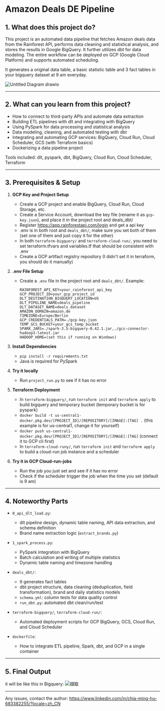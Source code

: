 # Amazon Deals DE Pipeline

## 1. What does this project do?

This project is an automated data pipeline that fetches Amazon deals data from the Rainforest API, performs data cleaning and statistical analysis, and stores the results in Google BigQuery. It further utilizes dbt for data modeling. The entire workflow can be deployed on GCP (Google Cloud Platform) and supports automated scheduling.

It generates a original data table, a basic statistic table and 3 fact tables in your bigquery dataset at 9 am everyday. 

![Untitled Diagram drawio](https://github.com/user-attachments/assets/419d7c76-9099-4395-a2e7-eed305b53779)

---

## 2. What can you learn from this project?

- How to connect to third-party APIs and automate data extraction
- Building ETL pipelines with dlt and integrating with BigQuery
- Using PySpark for data processing and statistical analysis
- Data modeling, cleaning, and automated testing with dbt
- Integrating and automating GCP services: BigQuery, Cloud Run, Cloud Scheduler, GCS (with Terraform basics)
- Dockerizing a data pipeline project

Tools included: dlt, pyspark, dbt, BigQuery, Cloud Run, Cloud Scheduler, Terraform

---

## 3. Prerequisites & Setup

1. **GCP Key and Project Setup**
   - Create a GCP project and enable BigQuery, Cloud Run, Cloud Storage, etc.
   - Create a Service Account, download the key file (rename it as `gcp-key.json`), and place it in the project root and deals_dbt/
   - Register https://app.rainforestapi.com/login and get a api key
   - .env is in both root and `deals_dbt/`, make sure you set both of them (set one of them and just copy it for the other)
   - In both `terraform-bigquery/` and `terraform-cloud-run/`, you need to set terraform.tfvars and variables.tf that should be consistent with .env
   - Create a GCP artifact registry repository (I didn't set it in terraform, you should do it manually)

2. **.env File Setup**
   - Create a `.env` file in the project root and `deals_dbt/`. Example:
     ```
     RAINFOREST_API_KEY=your_rainforest_api_key
     GCP_PROJECT_ID=your_gcp_project_id
     DLT_DESTINATION_BIGQUERY_LOCATION=US
     DLT_PIPELINE_NAME=deals_pipeline
     DLT_DATASET_NAME=deals_dataset
     AMAZON_DOMAIN=amazon.de
     TIMEZONE=Europe/Berlin
     GCP_CREDENTIALS_PATH=./gcp-key.json
     TEMP_GCS_BUCKET=your_gcs_temp_bucket
     SPARK_JARS=./spark-3.5-bigquery-0.42.1.jar,./gcs-connector-hadoop3-latest.jar
     HADOOP_HOME=(set this if running on Windows)
     ```
3. **Install Dependencies**
   - `pip install -r requirements.txt`
   - Java is required for PySpark

4. **Try it locally**
   - Run `project_run.py` to see if it has no error

5. **Terraform Deployment**
   - In `terraform-bigquery/`, run `terraform init` and `terraform apply` to build bigquery and temporary bucket (temporary bucket is for pyspark)
   - `docker build -t us-central1-docker.pkg.dev/[PROJECT_ID]/[REPOSITORY]/[IMAGE]:[TAG] .` (this example is for us-central1, change it for yourself)
   - `docker push us-central1-docker.pkg.dev/[PROJECT_ID]/[REPOSITORY]/[IMAGE]:[TAG]` (connect it to GCP cli first)
   - In `terraform-cloud-runy/`, run `terraform init` and `terraform apply` to build a cloud-run job instance and a scheduler

3. **Try it in GCP Cloud-run-jobs**
   - Run the job you just set and see if it has no error
   - Check if the scheduler trigger the job when the time you set (default is 9 am)

---

## 4. Noteworthy Parts

- `0_api_dlt_load.py`:  
  - dlt pipeline design, dynamic table naming, API data extraction, and schema definition
  - Brand name extraction logic (`extract_brands.py`)

- `1_spark_process.py`:  
  - PySpark integration with BigQuery
  - Batch calculation and writing of multiple statistics
  - Dynamic table naming and timezone handling

- `deals_dbt/`:
  - It generates fact tables 
  - dbt project structure, data cleaning (deduplication, field transformation), brand and daily statistics models
  - `schema.yml`: column tests for data quality control
  - `run_dbt.py`: automated dbt clean/run/test

- `terraform-bigquery/`, `terraform-cloud-run/`:  
  - Automated deployment scripts for GCP BigQuery, GCS, Cloud Run, and Cloud Scheduler

- `dockerfile`:  
  - How to integrate ETL pipeline, Spark, dbt, and GCP in a single container

---

## 5. Final Output

it will be like this in Bigquery:
![擷取](https://github.com/user-attachments/assets/e0087607-6b2a-4e85-b833-8e170791a1a1)


---

Any issues, contact the author:
https://www.linkedin.com/in/chia-ming-hu-683382255/?locale=zh_CN
